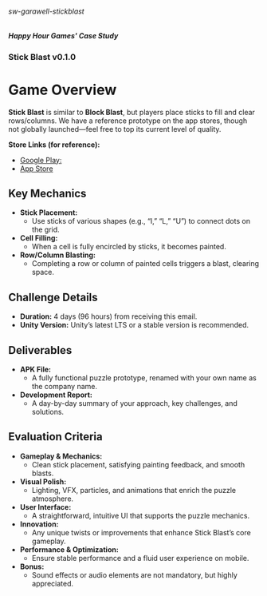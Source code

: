 ###### sw-garawell-stickblast
##### Happy Hour Games' Case Study
### Stick Blast  v0.1.0

# Game Overview

**Stick Blast** is similar to **Block Blast**, but players place sticks to fill and clear rows/columns. We have a reference prototype on the app stores, though not globally launched—feel free to top its current level of quality.

**Store Links (for reference):**

* [Google Play:](https://apps.apple.com/tr/app/stick-blast/id6692630800?l=tr)
* [App Store](https://apps.apple.com/tr/app/stick-blast/id6692630800?l=tr)
## Key Mechanics

* **Stick Placement:**
    * Use sticks of various shapes (e.g., “I,” “L,” “U”) to connect dots on the grid.
* **Cell Filling:**
    * When a cell is fully encircled by sticks, it becomes painted.
* **Row/Column Blasting:**
    * Completing a row or column of painted cells triggers a blast, clearing space.

## Challenge Details

* **Duration:** 4 days (96 hours) from receiving this email.
* **Unity Version:** Unity’s latest LTS or a stable version is recommended.

## Deliverables

* **APK File:**
    * A fully functional puzzle prototype, renamed with your own name as the company name.
* **Development Report:**
    * A day-by-day summary of your approach, key challenges, and solutions.

## Evaluation Criteria

* **Gameplay & Mechanics:**
    * Clean stick placement, satisfying painting feedback, and smooth blasts.
* **Visual Polish:**
    * Lighting, VFX, particles, and animations that enrich the puzzle atmosphere.
* **User Interface:**
    * A straightforward, intuitive UI that supports the puzzle mechanics.
* **Innovation:**
    * Any unique twists or improvements that enhance Stick Blast’s core gameplay.
* **Performance & Optimization:**
    * Ensure stable performance and a fluid user experience on mobile.
* **Bonus:**
    * Sound effects or audio elements are not mandatory, but highly appreciated.
